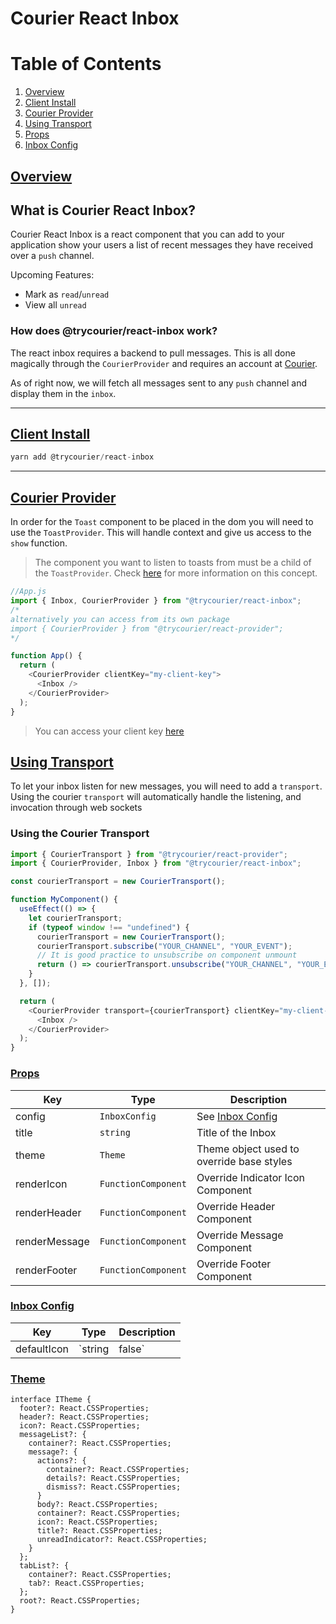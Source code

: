# Courier React Inbox

# Table of Contents

1. [Overview](#overview)
2. [Client Install](#client-install)
3. [Courier Provider](#courier-provider)
4. [Using Transport](#using-transport)
5. [Props](#props)
6. [Inbox Config](#config)

## [Overview](#overview)

## What is Courier React Inbox?

Courier React Inbox is a react component that you can add to your application show your users a list of recent messages they have received over a `push` channel.

Upcoming Features:

- Mark as `read`/`unread`
- View all `unread`

### How does @trycourier/react-inbox work?

The react inbox requires a backend to pull messages. This is all done magically through the `CourierProvider` and requires an account at [Courier](https://www.courier.com).

As of right now, we will fetch all messages sent to any `push` channel and display them in the `inbox`.

<hr>

## [Client Install](#client-install)

```js
yarn add @trycourier/react-inbox
```

<hr>

## [Courier Provider](#courier-provider)

In order for the `Toast` component to be placed in the dom you will need to use the `ToastProvider`. This will handle context and give us access to the `show` function.

> The component you want to listen to toasts from must be a child of the `ToastProvider`.
> Check [here](https://reactjs.org/docs/context.html#contextprovider) for more information on this concept.

```js
//App.js
import { Inbox, CourierProvider } from "@trycourier/react-inbox";
/*
alternatively you can access from its own package
import { CourierProvider } from "@trycourier/react-provider";
*/

function App() {
  return (
    <CourierProvider clientKey="my-client-key">
      <Inbox />
    </CourierProvider>
  );
}
```

> You can access your client key [here](https://app.courier.com/integrations/courier)

## [Using Transport](#using-transport)

To let your inbox listen for new messages, you will need to add a `transport`. Using the courier `transport` will automatically handle the listening, and invocation through web sockets

### Using the Courier Transport

```js
import { CourierTransport } from "@trycourier/react-provider";
import { CourierProvider, Inbox } from "@trycourier/react-inbox";

const courierTransport = new CourierTransport();

function MyComponent() {
  useEffect(() => {
    let courierTransport;
    if (typeof window !== "undefined") {
      courierTransport = new CourierTransport();
      courierTransport.subscribe("YOUR_CHANNEL", "YOUR_EVENT");
      // It is good practice to unsubscribe on component unmount
      return () => courierTransport.unsubscribe("YOUR_CHANNEL", "YOUR_EVENT");
    }
  }, []);

  return (
    <CourierProvider transport={courierTransport} clientKey="my-client-key">
      <Inbox />
    </CourierProvider>
  );
}
```

### [Props](#props)

| Key           | Type                | Description                               |
| ------------- | ------------------- | ----------------------------------------- |
| config        | `InboxConfig`       | See [Inbox Config](#config)               |
| title         | `string`            | Title of the Inbox                        |
| theme         | `Theme`             | Theme object used to override base styles |
| renderIcon    | `FunctionComponent` | Override Indicator Icon Component         |
| renderHeader  | `FunctionComponent` | Override Header Component                 |
| renderMessage | `FunctionComponent` | Override Message Component                |
| renderFooter  | `FunctionComponent` | Override Footer Component                 |

### [Inbox Config](#config)

| Key         | Type             | Description                               |
| ----------- | ---------------- | ----------------------------------------- |
| defaultIcon | `string | false` | Default Icon to use if no Icon is present |

### [Theme](#theme)

```
interface ITheme {
  footer?: React.CSSProperties;
  header?: React.CSSProperties;
  icon?: React.CSSProperties;
  messageList?: {
    container?: React.CSSProperties;
    message?: {
      actions?: {
        container?: React.CSSProperties;
        details?: React.CSSProperties;
        dismiss?: React.CSSProperties;
      }
      body?: React.CSSProperties;
      container?: React.CSSProperties;
      icon?: React.CSSProperties;
      title?: React.CSSProperties;
      unreadIndicator?: React.CSSProperties;
    }
  };
  tabList?: {
    container?: React.CSSProperties;
    tab?: React.CSSProperties;
  };
  root?: React.CSSProperties;
}
```
